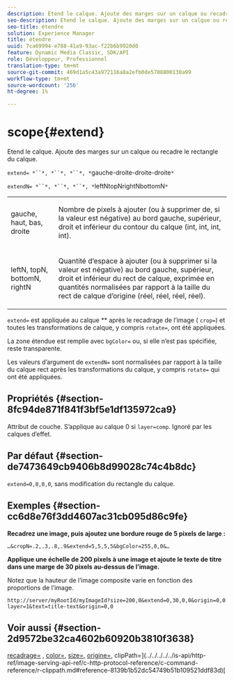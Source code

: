 ```yaml
---
description: Etend le calque. Ajoute des marges sur un calque ou recadre le rectangle du calque.
seo-description: Etend le calque. Ajoute des marges sur un calque ou recadre le rectangle du calque.
seo-title: étendre
solution: Experience Manager
title: étendre
uuid: 7ca69994-e788-41a9-93ac-f22b6b9920d0
feature: Dynamic Media Classic, SDK/API
role: Développeur, Professionnel
translation-type: tm+mt
source-git-commit: 469d1a5c43a972116a8a2efb0de5708800130a99
workflow-type: tm+mt
source-wordcount: '256'
ht-degree: 1%

---
```



# scope{#extend}

Etend le calque. Ajoute des marges sur un calque ou recadre le rectangle du calque.

`extend= *``*, *``*, *``*, *`gauche-droite-droite-droite`*`

`extendN= *``*, *``*, *``*, *`leftNtopNrightNbottomN`*`

<table id="simpletable_1DCCD469712B423C8154630127DC5F54"> 
 <tr class="strow"> 
  <td class="stentry"> <p><span class="codeph"> <span class="varname"> gauche, haut, bas, droite</span></span> </p></td> 
  <td class="stentry"> <p>Nombre de pixels à ajouter (ou à supprimer de, si la valeur est négative) au bord gauche, supérieur, droit et inférieur du contour du calque (int, int, int, int). </p></td> 
 </tr> 
 <tr class="strow"> 
  <td class="stentry"> <p><span class="codeph"> <span class="varname"> leftN, topN, bottomN, rightN</span></span> </p></td> 
  <td class="stentry"> <p>Quantité d’espace à ajouter (ou à supprimer si la valeur est négative) au bord gauche, supérieur, droit et inférieur du rect de calque, exprimée en quantités normalisées par rapport à la taille du rect de calque d’origine (réel, réel, réel, réel). </p></td> 
 </tr> 
</table>

`extend=` est appliquée au calque  ** après le recadrage de l’image (  `crop=`) et toutes les transformations de calque, y compris  `rotate=`, ont été appliquées.

La zone étendue est remplie avec `bgColor=` ou, si elle n’est pas spécifiée, reste transparente.

Les valeurs d’argument de `extendN=` sont normalisées par rapport à la taille du calque rect après les transformations du calque, y compris `rotate=` qui ont été appliquées.

## Propriétés {#section-8fc94de871f841f3bf5e1df135972ca9}

Attribut de couche. S’applique au calque 0 si `layer=comp`. Ignoré par les calques d’effet.

## Par défaut {#section-de7473649cb9406b8d99028c74c4b8dc}

`extend=0,0,0,0`, sans modification du rectangle du calque.

## Exemples {#section-cc6d8e76f3dd4607ac31cb095d86c9fe}

**Recadrez une image, puis ajoutez une bordure rouge de 5 pixels de large :**

`…&cropN=.2,.3,.8,.9&extend=5,5,5,5&bgColor=255,0,0&…`

**Applique une échelle de 200 pixels à une image et ajoute le texte de titre dans une marge de 30 pixels au-dessus de l’image.**

Notez que la hauteur de l’image composite varie en fonction des proportions de l’image.

`http://server/myRootId/myImageId?size=200,0&extend=0,30,0,0&origin=0,0 layer=1&text=title-text&origin=0,0`

## Voir aussi {#section-2d9572be32ca4602b60920b3810f3638}

[recadrage=](../../../../../is-api/http-ref/image-serving-api-ref/c-http-protocol-reference/c-command-reference/r-crop.md#reference-6fd0f6399966446ab4425ce050572eab) ,  [color=](/help/aem-is-ir-api/is-api/http-ref/image-serving-api-ref/c-http-protocol-reference/c-data-types/r-is-http-color.md),  [size=](../../../../../is-api/http-ref/image-serving-api-ref/c-http-protocol-reference/c-data-types/r-size.md#reference-04d383f32c7b4003bed9978cb854747b),  [origine=](../../../../../is-api/http-ref/image-serving-api-ref/c-http-protocol-reference/c-command-reference/r-origin.md#reference-e11c7ac06e2240cc884c3fec98f05138), clipPath=](../../../../../is-api/http-ref/image-serving-api-ref/c-http-protocol-reference/c-command-reference/r-clippath.md#reference-8139b1b52dc54749b51b109521ddf83d)[
